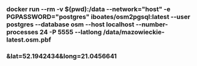 



### docker run --rm -v $(pwd):/data --network="host" -e PGPASSWORD="postgres" iboates/osm2pgsql:latest --user postgres --database osm --host localhost --number-processes 24  -P 5555 --latlong   /data/mazowieckie-latest.osm.pbf

### &lat=52.1942434&long=21.0456641
